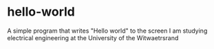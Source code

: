 # hello-world
A simple program that writes "Hello world" to the screen
I am studying electrical engineering at the University of the Witwaetrsrand
